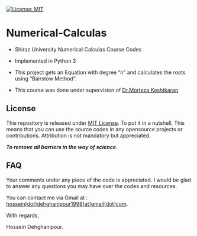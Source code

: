 [![License: MIT](https://img.shields.io/badge/License-MIT-yellow.svg)](https://opensource.org/licenses/MIT)

# Numerical-Calculas
- Shiraz University Numerical Calculas Course Codes
- Implemented in Python 3
- This project gets an Equation with degree “n” and calculates the roots using “Bairstow Method”.

- This course was done under supervision of [Dr.Morteza Keshtkaran](https://scholar.google.com/citations?user=3shbBG4AAAAJ&hl=en)

## License
This repository is released under [MIT License](https://opensource.org/licenses/MIT). To put it in a nutshell, This means that you can use the source codes in any opensource projects or contributions. Attribution is not mandatory but appreciated.

***To remove all barriers in the way of science.***

## FAQ
Your comments under any piece of the code is appreciated. I would be glad to answer any questions you may have over the codes and resources.

You can contact me via Gmail at : [hossein[dot]dehghanipour1998[at]gmail[dot]com](https://hossein.dehghanipour1998@gmail.com).

With regards,

Hossein Dehghanipour.
